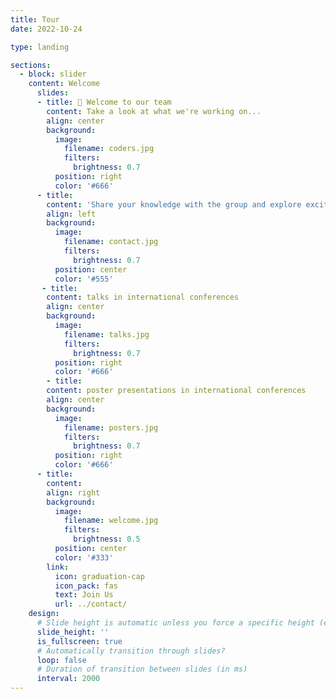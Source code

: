 ```yaml
---
title: Tour
date: 2022-10-24

type: landing

sections:
  - block: slider
    content: Welcome
      slides:
      - title: 👋 Welcome to our team
        content: Take a look at what we're working on...
        align: center
        background:
          image:
            filename: coders.jpg
            filters:
              brightness: 0.7
          position: right
          color: '#666'
      - title: 
        content: 'Share your knowledge with the group and explore exciting new topics together!'
        align: left
        background:
          image:
            filename: contact.jpg
            filters:
              brightness: 0.7
          position: center
          color: '#555'
       - title: 
        content: talks in international conferences
        align: center
        background:
          image:
            filename: talks.jpg
            filters:
              brightness: 0.7
          position: right
          color: '#666'
        - title: 
        content: poster presentations in international conferences
        align: center
        background:
          image:
            filename: posters.jpg
            filters:
              brightness: 0.7
          position: right
          color: '#666'
      - title: 
        content: 
        align: right
        background:
          image:
            filename: welcome.jpg
            filters:
              brightness: 0.5
          position: center
          color: '#333'
        link:
          icon: graduation-cap
          icon_pack: fas
          text: Join Us
          url: ../contact/
    design:
      # Slide height is automatic unless you force a specific height (e.g. '400px')
      slide_height: ''
      is_fullscreen: true
      # Automatically transition through slides?
      loop: false
      # Duration of transition between slides (in ms)
      interval: 2000
---
```

